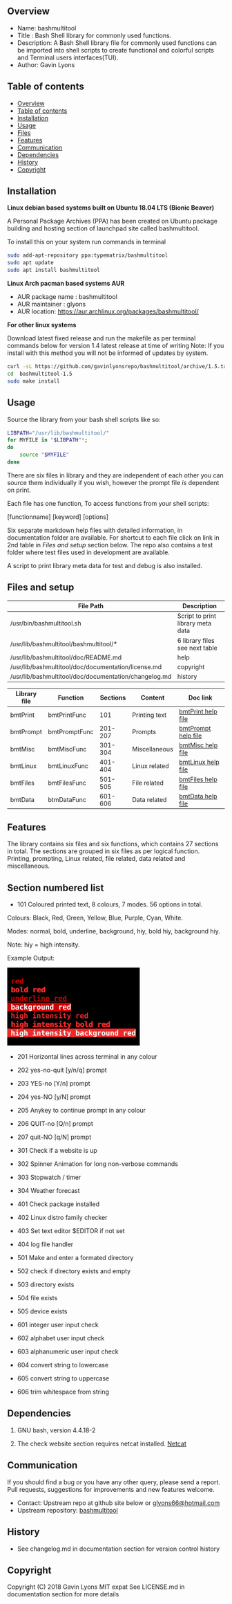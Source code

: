
Overview
--------------------------------------------
* Name: bashmultitool
* Title : Bash Shell library  for commonly used functions.
* Description: A Bash Shell library file for commonly used functions
can be imported into shell scripts to create functional and colorful 
scripts and Terminal users interfaces(TUI).
* Author: Gavin Lyons

Table of contents
---------------------------

  * [Overview](#overview)
  * [Table of contents](#table-of-contents)
  * [Installation](#installation)
  * [Usage](#usage)
  * [Files](#files)
  * [Features](#features)
  * [Communication](#communication)
  * [Dependencies](#dependencies)
  * [History](#history)
  * [Copyright](#copyright)

Installation
-----------------------------------------------

**Linux debian based systems built on Ubuntu 18.04 LTS (Bionic Beaver)**
 
A Personal Package Archives (PPA) has been created on Ubuntu
package building and hosting section of launchpad site 
called bashmultitool.

To install this on your system run commands in terminal

```sh
sudo add-apt-repository ppa:typematrix/bashmultitool
sudo apt update
sudo apt install bashmultitool
```

**Linux Arch pacman based systems AUR**

* AUR package name : bashmultitool
* AUR maintainer : glyons
* AUR location: https://aur.archlinux.org/packages/bashmultitool/

**For other linux systems**

Download latest fixed release and run the makefile as per 
terminal commands below for version 1.4 latest release at time of writing
Note: If you install with this method you will not be informed of updates 
by system.

```sh
curl -sL https://github.com/gavinlyonsrepo/bashmultitool/archive/1.5.tar.gz | tar xz
cd  bashmultitool-1.5
sudo make install
```


Usage
-------------------------------------------
Source the library from your bash shell scripts like so:

```sh
LIBPATH="/usr/lib/bashmultitool/"
for MYFILE in "$LIBPATH"*;
do
	source "$MYFILE"
done


```

There are six files in library and they are independent of each other
you can source them individually if you wish, however the prompt file *is* 
dependent on print.

Each file has one function, To access functions from your shell scripts:

[functionname] [keyword] [options]

Six separate markdown help files with detailed information, 
in documentation folder are available.
For shortcut to each file click on link in 2nd table in *Files and setup* section below.
The repo also contains a test folder where test files used in development are available.

A script to print library meta data for test and debug is also installed.

Files and setup
-----------------------------------------

| File Path | Description |
| ------ | ------ |
| /usr/bin/bashmultitool.sh | Script to print library meta data |
| /usr/lib/bashmultitool/bashmultitool/*  | 6 library files see next table|
| /usr/lib/bashmultitool/doc/README.md    | help      |
| /usr/lib/bashmultitool/doc/documentation/license.md | copyright |
| /usr/lib/bashmultitool/doc/documentation/changelog.md | history |  


| Library file | Function | Sections | Content | Doc link |
| ---- | ---- | ---- | ---- | ---- |
|  bmtPrint | bmtPrintFunc | 101 | Printing text | [bmtPrint help file](documentation/bmtPrint.md)|
|  bmtPrompt | bmtPromptFunc | 201-207 | Prompts | [ bmtPrompt help file](documentation/bmtPrompt.md)|
|  bmtMisc  | bmtMiscFunc  | 301-304  | Miscellaneous | [bmtMisc help file](documentation/bmtMisc.md)|
|  bmtLinux | bmtLinuxFunc | 401-404 | Linux related | [bmtLinux help file](documentation/bmtLinux.md)|
|  bmtFiles | bmtFilesFunc | 501-505 | File related | [bmtFiles help file](documentation/bmtFiles.md)|
|  bmtData | btmDataFunc | 601-606 | Data related | [bmtData help file](documentation/bmtData.md)|


Features
----------------------
The library contains six files and six functions,
which contains 27 sections in total.
The sections are grouped in six files as per logical function.
Printing, prompting, Linux related, file related, 
data related and miscellaneous.


## Section numbered list

* 101 Coloured printed text, 8 colours, 7 modes. 56 options in total.

Colours: Black, Red, Green, Yellow, Blue, Purple, Cyan, White.

Modes: normal, bold, underline, background, hiy, bold hiy, background hiy. 

Note: hiy = high intensity.

Example Output:

![ScreenShot](https://raw.githubusercontent.com/gavinlyonsrepo/bashmultitool/master/screenshot/colour_print_example.png)
 
 
* 201 Horizontal lines across terminal in any colour
* 202 yes-no-quit [y/n/q] prompt
* 203 YES-no [Y/n] prompt
* 204 yes-NO [y/N] prompt
* 205 Anykey to continue prompt in any colour
* 206 QUIT-no [Q/n] prompt
* 207 quit-NO [q/N] prompt

* 301 Check if a website is up
* 302 Spinner Animation for long non-verbose commands
* 303 Stopwatch / timer
* 304 Weather forecast

* 401 Check package installed
* 402 Linux distro family checker
* 403 Set text editor $EDITOR if not set
* 404 log file handler

* 501 Make and enter a formated directory
* 502 check if directory exists and empty
* 503 directory exists
* 504 file exists
* 505 device exists

* 601 integer user input check
* 602 alphabet user input check
* 603 alphanumeric user input check
* 604 convert string to lowercase
* 605 convert string to uppercase
* 606 trim whitespace from string


Dependencies
-------------------------------------
1. GNU bash, version 4.4.18-2  

2. The check website section requires netcat installed. [Netcat](https://en.wikipedia.org/wiki/Netcat)


Communication
-----------
If you should find a bug or you have any other query, 
please send a report.
Pull requests, suggestions for improvements
and new features welcome.
* Contact: Upstream repo at github site below or glyons66@hotmail.com
* Upstream repository: [bashmultitool](https://github.com/gavinlyonsrepo/bashmultitool)

History
------------------
* See changelog.md in documentation section for version control history
 
Copyright
---------
Copyright (C) 2018 Gavin Lyons MIT expat
See LICENSE.md in documentation section 
for more details
